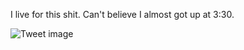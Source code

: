 I live for this shit. Can't believe I almost got up at 3:30.


![Tweet image](/assets/crosspoast/FBRHRQKVgAgrReq.jpg)

